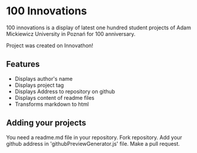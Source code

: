 # 100 Innovations

100 innovations is a display of latest one hundred student projects of Adam Mickiewicz University in Poznań for 100 anniversary.

Project was created on Innovathon!

## Features

* Displays author's name
* Displays project tag
* Displays Address to repository on github
* Displays content of readme files
* Transforms markdown to html

## Adding your projects

You need a readme.md file in your repository.
Fork repository. Add your github address in 'githubPreviewGenerator.js' file. Make a pull request.
